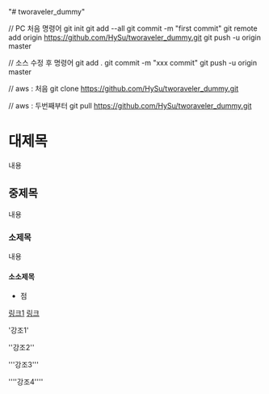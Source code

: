 "# tworaveler_dummy"

// PC 처음 명령어
git init
git add --all
git commit -m "first commit"
git remote add origin https://github.com/HySu/tworaveler_dummy.git
git push -u origin master

// 소스 수정 후 명령어
git add .
git commit -m "xxx commit"
git push -u origin master

// aws : 처음
git clone https://github.com/HySu/tworaveler_dummy.git

// aws : 두번째부터
git pull https://github.com/HySu/tworaveler_dummy.git

# 대제목
내용

## 중제목
내용

### 소제목
내용

#### 소소제목
* 점

[링크1](링크)
[링크](링크2)

'강조1'

''강조2''

'''강조3'''

''''강조4''''

